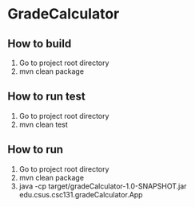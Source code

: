 # GradeCalculator

## How to build
1. Go to project root directory
2. mvn clean package

## How to run test
1. Go to project root directory
2. mvn clean test

## How to run
1. Go to project root directory
2. mvn clean package
3. java -cp target/gradeCalculator-1.0-SNAPSHOT.jar edu.csus.csc131.gradeCalculator.App


